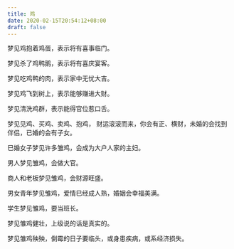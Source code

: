 ```yaml
---
title: 鸡
date: 2020-02-15T20:54:12+08:00
draft: false
---
```


梦见鸡抱着鸡蛋，表示将有喜事临门。<br>


梦见杀了鸡鸭鹅，表示将有喜庆宴客。<br>


梦见吃鸡鸭的肉，表示家中无忧大吉。<br>


梦见鸡飞到树上，表示能够赚进大财。<br>


梦见清洗鸡群，表示能得官位惹口舌。<br>


梦见见鸡、买鸡、卖鸡、抱鸡， 财运滚滚而来，你会有正、横财，未婚的会找到伴侣，已婚的会有子女。<br>


巳婚女子梦见许多雏鸡，会成为大户人家的主妇。<br>


男人梦见雏鸡，会做大官。<br>


商人和老板梦见雏鸡，会财源旺盛。<br>


男女青年梦见雏鸡，爱情巳经成人熟，婚姻会幸福美满。<br>


学生梦见雏鸡，要当班长。<br>


梦见雏鸡健壮，上级说的话是真实的。<br>


梦见雏鸡殃殃，倒霉的日子要临头，或身患疾病，或系经济损失。<br>
